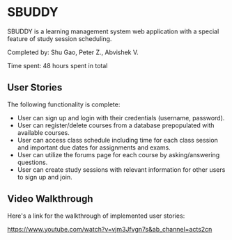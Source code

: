 # SBUDDY

SBUDDY is a learning management system web application with a special feature of study session scheduling.

Completed by: Shu Gao, Peter Z., Abvishek V.

Time spent: 48 hours spent in total

## User Stories

The following functionality is complete:

- User can sign up and login with their credentials (username, password).
- User can register/delete courses from a database prepopulated with available courses.
- User can access class schedule including time for each class session and important due dates for assignments and exams.
- User can utilize the forums page for each course by asking/answering questions.
- User can create study sessions with relevant information for other users to sign up and join.


## Video Walkthrough

Here's a link for the walkthrough of implemented user stories:

https://www.youtube.com/watch?v=vjm3Jfvgn7s&ab_channel=acts2cn

